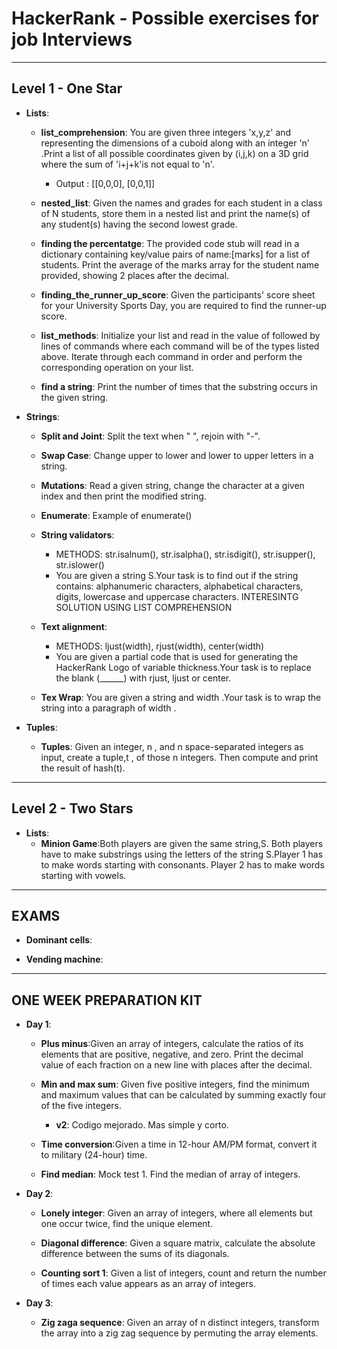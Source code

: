# HackerRank - Possible exercises for job Interviews
----
## Level 1 - One Star

- __Lists__:
    - __list_comprehension__: You are given three integers 'x,y,z' and representing the dimensions of a cuboid along with an integer 'n' .Print a list of all possible coordinates given by (i,j,k) on a 3D grid where the sum of 'i+j+k'is not equal to 'n'.
        - Output : [[0,0,0], [0,0,1]]

    - __nested_list__: Given the names and grades for each student in a class of N students, store them in a nested list and print the name(s) of any student(s) having the second lowest grade.

    - __finding the percentatge__: The provided code stub will read in a dictionary containing key/value pairs of name:[marks] for a list of students. Print the average of the marks array for the student name provided, showing 2 places after the decimal.

    - __finding_the_runner_up_score__: Given the participants' score sheet for your University Sports Day, you are required to find the runner-up score.

    - __list_methods__: Initialize your list and read in the value of followed by lines of commands where each command will be of the types listed above. Iterate through each command in order and perform the corresponding operation on your list.

    - __find a string__: Print the number of times that the substring occurs in the given string.

- __Strings__:

    - __Split and Joint__: Split the text when " ", rejoin with "-".

    - __Swap Case__: Change upper to lower and lower to upper letters in a string.

    - __Mutations__: Read a given string, change the character at a given index and then print the modified string.

    - __Enumerate__: Example of enumerate()

    - __String validators__: 
        - METHODS: str.isalnum(), str.isalpha(), str.isdigit(), str.isupper(), str.islower()
        - You are given a string S.Your task is to find out if the string contains: alphanumeric characters, alphabetical characters, digits, lowercase and uppercase characters. INTERESINTG SOLUTION USING LIST COMPREHENSION

    - __Text alignment__: 
        - METHODS: ljust(width), rjust(width), center(width)
        - You are given a partial code that is used for generating the HackerRank Logo of variable thickness.Your task is to replace the blank (______) with rjust, ljust or center.

    - __Tex Wrap__: You are given a string and width .Your task is to wrap the string into a paragraph of width . 

- __Tuples__:

    - __Tuples__: Given an integer, n , and n space-separated integers as input, create a tuple,t , of those n integers. Then compute and print the result of hash(t).
---
## Level 2 - Two Stars

- __Lists__:
    - __Minion Game__:Both players are given the same string,S. Both players have to make substrings using the letters of the string S.Player 1 has to make words starting with consonants. Player 2 has to make words starting with vowels.
---
## EXAMS

- __Dominant cells__:

- __Vending machine__:

---
## ONE WEEK PREPARATION KIT
- __Day 1__:
    - __Plus minus__:Given an array of integers, calculate the ratios of its elements that are positive, negative, and zero. Print the decimal value of each fraction on a new line with places after the decimal.

    - __Min and max sum__: Given five positive integers, find the minimum and maximum values that can be calculated by summing exactly four of the five integers.
        - __v2__: Codigo mejorado. Mas simple y corto.

    - __Time conversion__:Given a time in 12-hour AM/PM format, convert it to military (24-hour) time.

    - __Find median__: Mock test 1. Find the median of array of integers.

- __Day 2__:
    

    - __Lonely integer__: Given an array of integers, where all elements but one occur twice, find the unique element.

    - __Diagonal difference__: Given a square matrix, calculate the absolute difference between the sums of its diagonals. 

    - __Counting sort 1__: Given a list of integers, count and return the number of times each value appears as an array of integers.

- __Day 3__:
    - __Zig zaga sequence__: Given an array of n distinct integers, transform the array into a zig zag sequence by permuting the array elements. 
